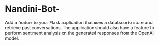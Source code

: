 # Nandini-Bot-
 Add a feature to your Flask application that uses a database to store and retrieve past conversations. The application should also have a feature to perform sentiment analysis on the generated responses from the OpenAI model.

 
